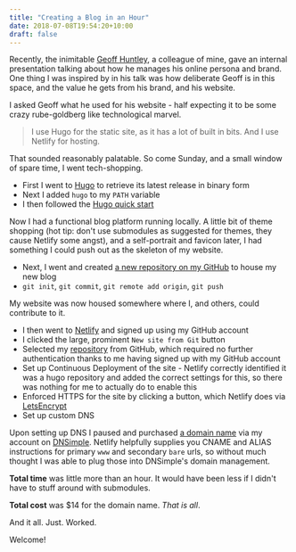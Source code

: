 ```yaml
---
title: "Creating a Blog in an Hour"
date: 2018-07-08T19:54:20+10:00
draft: false
---
```


Recently, the inimitable [Geoff Huntley](https://ghuntley.com/about/), a colleague of mine, gave an internal presentation talking about how he manages his online persona and brand. One thing I was inspired by in his talk was how deliberate Geoff is in this space, and the value he gets from his brand, and his website.

I asked Geoff what he used for his website - half expecting it to be some crazy rube-goldberg like technological marvel.

> I use Hugo for the static site, as it has a lot of built in bits. And I use Netlify for hosting.

That sounded reasonably palatable. So come Sunday, and a small window of spare time, I went tech-shopping.

* First I went to [Hugo](https://gohugo.io/getting-started/installing/) to retrieve its latest release in binary form
* Next I added `hugo` to my `PATH` variable
* I then followed the [Hugo quick start](https://gohugo.io/getting-started/quick-start/)

Now I had a functional blog platform running locally. A little bit of theme shopping (hot tip: don't use submodules as suggested for themes, they cause Netlify some angst), and a self-portrait and favicon later, I had something I could push out as the skeleton of my website.

* Next, I went and created [a new repository on my GitHub](https://github.com/andrewabest/andrewbestdotcom) to house my new blog
* `git init`, `git commit`, `git remote add origin`, `git push`

My website was now housed somewhere where I, and others, could contribute to it.

* I then went to [Netlify](https://www.netlify.com/) and signed up using my GitHub account
* I clicked the large, prominent `New site from Git` button
* Selected my [repository](https://github.com/andrewabest/andrewbestdotcom) from GitHub, which required no further authentication thanks to me having signed up with my GitHub account
* Set up Continuous Deployment of the site - Netlify correctly identified it was a hugo repository and added the correct settings for this, so there was nothing for me to actually do to enable this
* Enforced HTTPS for the site by clicking a button, which Netlify does via [LetsEncrypt](https://letsencrypt.org/)
* Set up custom DNS

Upon setting up DNS I paused and purchased [a domain name](https://www.andrew-best.com) via my account on [DNSimple](https://dnsimple.com). Netlify helpfully supplies you CNAME and ALIAS instructions for primary `www` and secondary `bare` urls, so without much thought I was able to plug those into DNSimple's domain management.

**Total time** was little more than an hour. It would have been less if I didn't have to stuff around with submodules.

**Total cost** was $14 for the domain name. _That is all_.

And it all. Just. Worked.

Welcome!